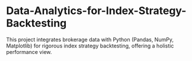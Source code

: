 # Data-Analytics-for-Index-Strategy-Backtesting
This project integrates brokerage data with Python (Pandas, NumPy, Matplotlib) for rigorous index strategy backtesting, offering a holistic performance view.
